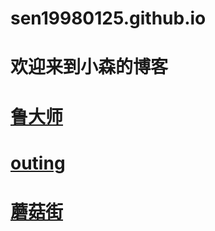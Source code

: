 # sen19980125.github.io
# 欢迎来到小森的博客
# <a href='https://sen19980125.github.io/ludashi/index.html'>鲁大师</a>
# <a href='https://sen19980125.github.io/Outing/index.html'>outing</a>
# <a href='https://sen19980125.github.io/mogujie/index.html'>蘑菇街</a>